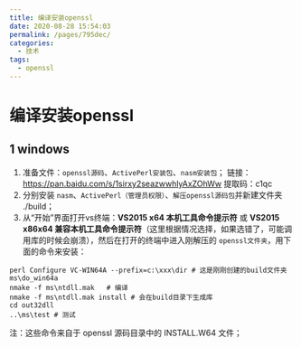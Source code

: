 ```yaml
---
title: 编译安装openssl
date: 2020-08-28 15:54:03
permalink: /pages/795dec/
categories: 
  - 技术
tags: 
  - openssl
---
```

# 编译安装openssl

## 1 windows

1. 准备文件：`openssl源码`、`ActivePerl安装包`、`nasm安装包`；
链接：https://pan.baidu.com/s/1sirxy2seazwwhlyAxZOhWw 
提取码：c1qc
2. 分别安装 `nasm`、`ActivePerl（管理员权限）`、`解压openssl源码包`并新建文件夹 ./build；
3. 从“开始”界面打开vs终端：**VS2015 x64 本机工具命令提示符** 或 **VS2015 x86x64 兼容本机工具命令提示符**（这里根据情况选择，如果选错了，可能调用库的时候会崩溃），然后在打开的终端中进入刚解压的 `openssl文件夹`，用下面的命令来安装：
```shell
perl Configure VC-WIN64A --prefix=c:\xxx\dir # 这是刚刚创建的build文件夹
ms\do_win64a
nmake -f ms\ntdll.mak   # 编译
nmake -f ms\ntdll.mak install # 会在build目录下生成库
cd out32dll
..\ms\test # 测试
```
注：这些命令来自于 openssl 源码目录中的 INSTALL.W64 文件；